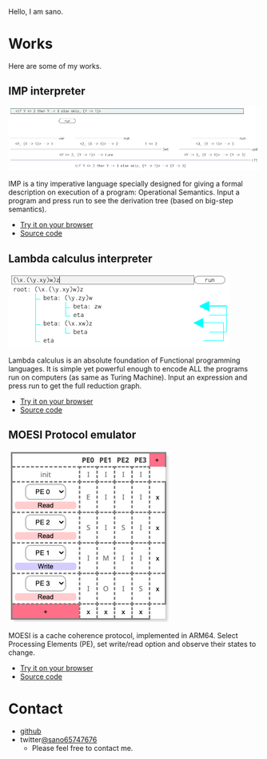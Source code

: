 
Hello, I am sano. 

# Works
Here are some of my works.

## IMP interpreter
![image](imp_fig.png)

IMP is a tiny imperative language specially designed for giving a formal description on execution of a program: Operational Semantics.
Input a program and press run to see the derivation tree (based on big-step semantics).
- [Try it on your browser](https://sano-jin.github.io/imp/imp.html)
- [Source code](https://github.com/sano-jin/imp-interpreter)

  
## Lambda calculus interpreter
![image](lambda_fig.png)

Lambda calculus is an absolute foundation of Functional programming languages.
It is simple yet powerful enough to encode ALL the programs run on computers (as same as Turing Machine).
Input an expression and press run to get the full reduction graph.
- [Try it on your browser](https://sano-jin.github.io/lambda/lambda.html)
- [Source code](https://github.com/sano-jin/lambda)

## MOESI Protocol emulator
![image](moesi/moesi-fig.png)

MOESI is a cache coherence protocol, implemented in ARM64.
Select Processing Elements (PE), set write/read option and observe their states to change. 
- [Try it on your browser](https://sano-jin.github.io/moesi/moesi.html)
- [Source code](https://github.com/sano-jin/moesi-emulator)

# Contact
- [github](https://github.com/sano-jin)
- twitter[@sano65747676](https://twitter.com/sano65747676)
  - Please feel free to contact me.
